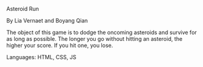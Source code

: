 Asteroid Run

By Lia Vernaet and Boyang Qian

The object of this game is to dodge the oncoming asteroids and survive for as long as possible. The longer you go without hitting an asteroid, the higher your score. If you hit one, you lose.

Languages: HTML, CSS, JS
